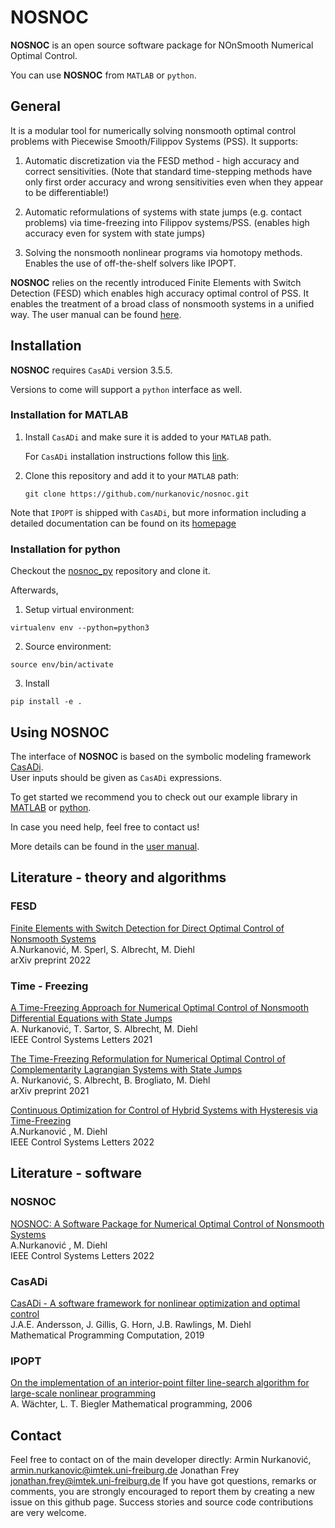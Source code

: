 # NOSNOC
**NOSNOC** is an open source software package for NOnSmooth Numerical Optimal Control.

You can use **NOSNOC**  from `MATLAB` or `python`.

## General
It is a modular tool for numerically solving nonsmooth optimal control problems with Piecewise Smooth/Filippov Systems (PSS). It supports:
1. Automatic discretization via the FESD method - high accuracy and correct sensitivities. (Note that standard time-stepping methods have only first order accuracy and wrong sensitivities even when they appear to be differentiable!)

2. Automatic reformulations of systems with state jumps (e.g. contact problems) via time-freezing into Filippov systems/PSS.
(enables high accuracy even for system with state jumps)

3. Solving the nonsmooth nonlinear programs via homotopy methods. Enables the use of off-the-shelf solvers like IPOPT.



**NOSNOC** relies on the recently introduced Finite Elements with Switch Detection (FESD) which enables high accuracy optimal control of PSS.
It enables the treatment of a broad class of nonsmooth systems in a unified way. 
The user manual can be found [here](https://github.com/nurkanovic/nosnoc/blob/main/doc/nosnoc_manual.pdf).

## Installation

**NOSNOC** requires `CasADi` version 3.5.5.

 Versions to come will support a `python` interface as well.
### Installation for MATLAB


1.  Install  `CasADi` and make sure it is added to your `MATLAB` path.

     For `CasADi` installation instructions follow this [link](https://web.casadi.org/get/).
   
    
2.   Clone this repository and add it to your `MATLAB` path:

     ```
     git clone https://github.com/nurkanovic/nosnoc.git
     ```
	 

Note that `IPOPT` is shipped with `CasADi`, but more information including a detailed documentation can be found on its [homepage](https://coin-or.github.io/Ipopt/ ) 

### Installation for python

Checkout the [nosnoc_py](https://github.com/FreyJo/nosnoc_py) repository and clone it.

Afterwards,

1. Setup virtual environment:
```
virtualenv env --python=python3
```

2. Source environment:
```
source env/bin/activate
```

3. Install
```
pip install -e .
```
	 
## Using NOSNOC

The interface of **NOSNOC** is based on the symbolic modeling framework [CasADi](https://web.casadi.org/).  
User inputs should be given as `CasADi` expressions.

To get started we recommend you to check out our example library in 
[MATLAB](https://github.com/nurkanovic/nosnoc/tree/main/examples/matlab) or [python](https://github.com/FreyJo/nosnoc_py/tree/main/examples).  

In case you need help, feel free to contact us! 

More details can be found in the [user manual](https://github.com/nurkanovic/nosnoc/blob/main/doc/nosnoc_manual.pdf).



## Literature - theory and algorithms

### FESD
[Finite Elements with Switch Detection for Direct Optimal Control of Nonsmooth Systems](https://arxiv.org/abs/2205.05337) \
A.Nurkanović, M. Sperl, S. Albrecht, M. Diehl \
arXiv preprint 2022

### Time - Freezing
[A Time-Freezing Approach for Numerical Optimal Control of Nonsmooth Differential Equations with State Jumps](https://cdn.syscop.de/publications/Nurkanovic2021.pdf) \
A. Nurkanović, T. Sartor, S. Albrecht, M. Diehl \
IEEE Control Systems Letters 2021

[The Time-Freezing Reformulation for Numerical Optimal Control of Complementarity Lagrangian Systems with State Jumps](https://arxiv.org/abs/2111.06759) \
A. Nurkanović, S. Albrecht, B. Brogliato, M. Diehl \
arXiv preprint 2021

[Continuous Optimization for Control of Hybrid Systems with Hysteresis via Time-Freezing](https://cdn.syscop.de/publications/Nurkanovic2022a.pdf) \
A.Nurkanović , M. Diehl \
IEEE Control Systems Letters 2022


## Literature - software

### NOSNOC

[NOSNOC: A Software Package for Numerical Optimal Control of Nonsmooth Systems](https://cdn.syscop.de/publications/Nurkanovic2022b.pdf) \
A.Nurkanović , M. Diehl \
IEEE Control Systems Letters 2022




### CasADi

[CasADi - A software framework for nonlinear optimization and optimal control](https://cdn.syscop.de/publications/Andersson2019.pdf) \
J.A.E. Andersson, J. Gillis, G. Horn, J.B. Rawlings, M. Diehl \
Mathematical Programming Computation, 2019

### IPOPT
[On the implementation of an interior-point filter line-search algorithm for large-scale nonlinear programming](https://link.springer.com/article/10.1007/s10107-004-0559-y) \
A. Wächter, L. T. Biegler
Mathematical programming, 2006 

## Contact

Feel free to contact on of the main developer directly: Armin Nurkanović, [armin.nurkanovic@imtek.uni-freiburg.de](mailto:armin.nurkanovic@imtek.uni-freiburg.de)
Jonathan Frey [jonathan.frey@imtek.uni-freiburg.de](mailto:jonathan.frey@imtek.uni-freiburg.de)
If you have got questions, remarks or comments, you are strongly encouraged to report them by creating a new issue on this github page.
Success stories and source code contributions are very welcome.

